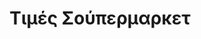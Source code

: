 ---
title: Τιμές Σούπερμαρκετ
title_upper: ΤΙΜΕΣ ΣΟΥΠΕΡΜΑΡΚΕΤ
slug: supermarket-prices-greece
embedded_url: https://app.powerbi.com/view?r=eyJrIjoiMDdlMTA0ZmMtOWM0MC00NzA0LThmYmItOWQ3YTU1OWUzNzAzIiwidCI6IjAzMTVmMTIzLTFlOGQtNDVhYi04N2M0LWNlZTljODA1NTE4OSIsImMiOjl9
description: Δείτε και συγκρίνετε τις τάσεις τιμών στα σούπερ μάρκετ σε όλη την Ελλάδα.
description_detailed: Χρησιμοποιώντας δεδομένα από την πλατφόρμα e-katanalotis, ο διαδραστικός πίνακας ελέγχου PowerBI παρέχει μια ολοκληρωμένη εικόνα των τάσεων τιμών για πάνω από 3.000 βασικά καταναλωτικά προϊόντα από μεγάλες αλυσίδες σούπερ μάρκετ σε όλη την Ελλάδα. Με εβδομαδιαίες ενημερώσεις, μπορείτε να παρακολουθείτε τις αλλαγές στις τιμές, να συγκρίνετε προϊόντα και να εντοπίζετε ευκαιρίες εξοικονόμησης. Ο πίνακας ελέγχου παρουσιάζει διαφανώς τις διακυμάνσεις τιμών, δίνοντας τη δυνατότητα στους καταναλωτές να λαμβάνουν ενημερωμένες αποφάσεις και να προγραμματίζουν τις αγορές τους με το χαμηλότερο δυνατό κόστος. Εξερευνήστε τις τάσεις σε βάθος και προσαρμόστε το καλάθι αγορών σας για μεγαλύτερη εξοικονόμηση.
image_path: assets/d1.jpg
update-frequency: <strong>Συχνότητα Ενημέρωσης Πίνακα:</strong> Εβδομαδιαία
wip: True
---
